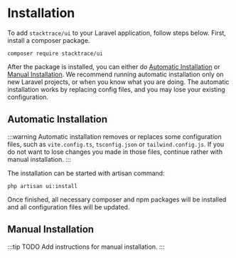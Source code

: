# Installation

To add `stacktrace/ui` to your Laravel application, follow steps below. First, install a composer package.

```shell
composer require stacktrace/ui
```

After the package is installed, you can either do [Automatic Installation]() or [Manual Installation](). We recommend running automatic installation
only on new Laravel projects, or when you know what you are doing. The automatic installation works by replacing config files, and you may lose your existing configuration. 

## Automatic Installation

:::warning
Automatic installation removes or replaces some configuration files, such as `vite.config.ts`, `tsconfig.json` or `tailwind.config.js`. If you do not
want to lose changes you made in those files, continue rather with manual installation.
:::

The installation can be started with artisan command:

```shell
php artisan ui:install
```

Once finished, all necessary composer and npm packages will be installed and all configuration files will be updated. 

## Manual Installation

:::tip TODO
Add instructions for manual installation.
:::
